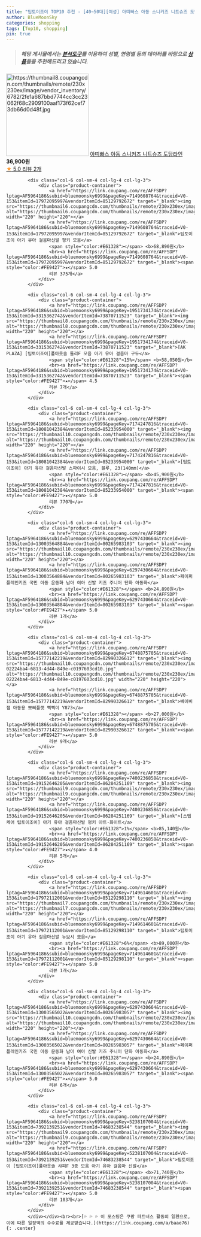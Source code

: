 ```yaml
---
title: "팁토이조이 TOP10 추천 - [40~50대][여성] 아띠빠스 아동 스니커즈 니트슈즈 도담라인"
author: BlueMoonSky
categories: shopping
tags: [Top10, shopping]
pin: true
---
```


> ##### 해당 게시물에서는 [**분석도구**](https://itemscout.io/)를 이용하여 **성별**, **연령별** 등의 데이터를 바탕으로 [**상품**](https://link.coupang.com/a/baae76)들을 추천해드리고 있습니다.
<div class="container"><div class="row">
            <div class="col-6 col-sm-4 col-lg-4 col-lg-3">
                <div class="product-container">
                    <a href="https://link.coupang.com/re/AFFSDP?lptag=AF5964186&subid=bluemoonsky6999&pageKey=7218581590&traceid=V0-153&itemId=18287261019&vendorItemId=85574139913" target="_blank"><img src="https://thumbnail8.coupangcdn.com/thumbnails/remote/230x230ex/image/vendor_inventory/6782/2fe1a687bbd7744cc3cc23062f68c2909100aaf173f62cef73db66d0d48f.jpg" alt="https://thumbnail8.coupangcdn.com/thumbnails/remote/230x230ex/image/vendor_inventory/6782/2fe1a687bbd7744cc3cc23062f68c2909100aaf173f62cef73db66d0d48f.jpg" width="220" height="220"></a>
                    <a href="https://link.coupang.com/re/AFFSDP?lptag=AF5964186&subid=bluemoonsky6999&pageKey=7218581590&traceid=V0-153&itemId=18287261019&vendorItemId=85574139913" target="_blank">아띠빠스 아동 스니커즈 니트슈즈 도담라인</a>
                    <span style="color:#E61328"></span> <b>36,900원</b>
                    <br><a href="https://link.coupang.com/re/AFFSDP?lptag=AF5964186&subid=bluemoonsky6999&pageKey=7218581590&traceid=V0-153&itemId=18287261019&vendorItemId=85574139913" target="_blank"><span style="color:#FE9427">★</span> 5.0
                    리뷰 2개</a>
                </div>
            </div>
            
            <div class="col-6 col-sm-4 col-lg-4 col-lg-3">
                <div class="product-container">
                    <a href="https://link.coupang.com/re/AFFSDP?lptag=AF5964186&subid=bluemoonsky6999&pageKey=7149608764&traceid=V0-153&itemId=17972095997&vendorItemId=85129792672" target="_blank"><img src="https://thumbnail6.coupangcdn.com/thumbnails/remote/230x230ex/image/vendor_inventory/12e0/ec23e16c6323eadb25bdb083d1fb4da6add40d0adae6b60c8e30c2757277.jpg" alt="https://thumbnail6.coupangcdn.com/thumbnails/remote/230x230ex/image/vendor_inventory/12e0/ec23e16c6323eadb25bdb083d1fb4da6add40d0adae6b60c8e30c2757277.jpg" width="220" height="220"></a>
                    <a href="https://link.coupang.com/re/AFFSDP?lptag=AF5964186&subid=bluemoonsky6999&pageKey=7149608764&traceid=V0-153&itemId=17972095997&vendorItemId=85129792672" target="_blank">팁토이조이 아기 유아 걸음마신발 펑키 모음</a>
                    <span style="color:#E61328"></span> <b>68,890원</b>
                    <br><a href="https://link.coupang.com/re/AFFSDP?lptag=AF5964186&subid=bluemoonsky6999&pageKey=7149608764&traceid=V0-153&itemId=17972095997&vendorItemId=85129792672" target="_blank"><span style="color:#FE9427">★</span> 5.0
                    리뷰 375개</a>
                </div>
            </div>
            
            <div class="col-6 col-sm-4 col-lg-4 col-lg-3">
                <div class="product-container">
                    <a href="https://link.coupang.com/re/AFFSDP?lptag=AF5964186&subid=bluemoonsky6999&pageKey=1951734174&traceid=V0-153&itemId=3315362742&vendorItemId=73870711523" target="_blank"><img src="https://thumbnail8.coupangcdn.com/thumbnails/remote/230x230ex/image/vendor_inventory/7f89/ae2be2a3a889b7ac4c0f5c2a76ce2dab68a884b59460799093028b22e56a.jpg" alt="https://thumbnail8.coupangcdn.com/thumbnails/remote/230x230ex/image/vendor_inventory/7f89/ae2be2a3a889b7ac4c0f5c2a76ce2dab68a884b59460799093028b22e56a.jpg" width="220" height="220"></a>
                    <a href="https://link.coupang.com/re/AFFSDP?lptag=AF5964186&subid=bluemoonsky6999&pageKey=1951734174&traceid=V0-153&itemId=3315362742&vendorItemId=73870711523" target="_blank">[AK PLAZA] [팁토이조이]풀아웃솔 돌리F 모음 아기 유아 걸음마 구두</a>
                    <span style="color:#E61328">15%</span> <b>58,050원</b>
                    <br><a href="https://link.coupang.com/re/AFFSDP?lptag=AF5964186&subid=bluemoonsky6999&pageKey=1951734174&traceid=V0-153&itemId=3315362742&vendorItemId=73870711523" target="_blank"><span style="color:#FE9427">★</span> 4.5
                    리뷰 7개</a>
                </div>
            </div>
            
            <div class="col-6 col-sm-4 col-lg-4 col-lg-3">
                <div class="product-container">
                    <a href="https://link.coupang.com/re/AFFSDP?lptag=AF5964186&subid=bluemoonsky6999&pageKey=7174247816&traceid=V0-153&itemId=18081042384&vendorItemId=85233954000" target="_blank"><img src="https://thumbnail10.coupangcdn.com/thumbnails/remote/230x230ex/image/vendor_inventory/02ea/a283be85e5c80b5f18bcfee3956b310ae84883042833cc8b92cd245d1974.jpg" alt="https://thumbnail10.coupangcdn.com/thumbnails/remote/230x230ex/image/vendor_inventory/02ea/a283be85e5c80b5f18bcfee3956b310ae84883042833cc8b92cd245d1974.jpg" width="220" height="220"></a>
                    <a href="https://link.coupang.com/re/AFFSDP?lptag=AF5964186&subid=bluemoonsky6999&pageKey=7174247816&traceid=V0-153&itemId=18081042384&vendorItemId=85233954000" target="_blank">[팁토이조이] 아기 유아 걸음마신발 스파이시 모음, 블루, 23(140mm)</a>
                    <span style="color:#E61328"></span> <b>45,900원</b>
                    <br><a href="https://link.coupang.com/re/AFFSDP?lptag=AF5964186&subid=bluemoonsky6999&pageKey=7174247816&traceid=V0-153&itemId=18081042384&vendorItemId=85233954000" target="_blank"><span style="color:#FE9427">★</span> 5.0
                    리뷰 770개</a>
                </div>
            </div>
            
            <div class="col-6 col-sm-4 col-lg-4 col-lg-3">
                <div class="product-container">
                    <a href="https://link.coupang.com/re/AFFSDP?lptag=AF5964186&subid=bluemoonsky6999&pageKey=6297430664&traceid=V0-153&itemId=13003564884&vendorItemId=80265983103" target="_blank"><img src="https://thumbnail10.coupangcdn.com/thumbnails/remote/230x230ex/image/vendor_inventory/2e24/6e2c16cccd293cc31b79a0df2b9376f05fbefc8d2ebf95a9022727feb60f.jpg" alt="https://thumbnail10.coupangcdn.com/thumbnails/remote/230x230ex/image/vendor_inventory/2e24/6e2c16cccd293cc31b79a0df2b9376f05fbefc8d2ebf95a9022727feb60f.jpg" width="220" height="220"></a>
                    <a href="https://link.coupang.com/re/AFFSDP?lptag=AF5964186&subid=bluemoonsky6999&pageKey=6297430664&traceid=V0-153&itemId=13003564884&vendorItemId=80265983103" target="_blank">페이퍼플레인키즈 국민 아동 운동화 남아 여아 신발 키즈 주니어 단화 아동화</a>
                    <span style="color:#E61328"></span> <b>24,890원</b>
                    <br><a href="https://link.coupang.com/re/AFFSDP?lptag=AF5964186&subid=bluemoonsky6999&pageKey=6297430664&traceid=V0-153&itemId=13003564884&vendorItemId=80265983103" target="_blank"><span style="color:#FE9427">★</span> 5.0
                    리뷰 1개</a>
                </div>
            </div>
            
            <div class="col-6 col-sm-4 col-lg-4 col-lg-3">
                <div class="product-container">
                    <a href="https://link.coupang.com/re/AFFSDP?lptag=AF5964186&subid=bluemoonsky6999&pageKey=6748875705&traceid=V0-153&itemId=15777142219&vendorItemId=82990326612" target="_blank"><img src="https://thumbnail10.coupangcdn.com/thumbnails/remote/230x230ex/image/retail/images/5730011738310781-02224ba4-6813-4d44-849e-c0197603cd10.jpg" alt="https://thumbnail10.coupangcdn.com/thumbnails/remote/230x230ex/image/retail/images/5730011738310781-02224ba4-6813-4d44-849e-c0197603cd10.jpg" width="220" height="220"></a>
                    <a href="https://link.coupang.com/re/AFFSDP?lptag=AF5964186&subid=bluemoonsky6999&pageKey=6748875705&traceid=V0-153&itemId=15777142219&vendorItemId=82990326612" target="_blank">베이비잼 아동용 뽀삐플랫 삑삑이 Y873</a>
                    <span style="color:#E61328"></span> <b>27,000원</b>
                    <br><a href="https://link.coupang.com/re/AFFSDP?lptag=AF5964186&subid=bluemoonsky6999&pageKey=6748875705&traceid=V0-153&itemId=15777142219&vendorItemId=82990326612" target="_blank"><span style="color:#FE9427">★</span> 5.0
                    리뷰 9개</a>
                </div>
            </div>
            
            <div class="col-6 col-sm-4 col-lg-4 col-lg-3">
                <div class="product-container">
                    <a href="https://link.coupang.com/re/AFFSDP?lptag=AF5964186&subid=bluemoonsky6999&pageKey=7400236858&traceid=V0-153&itemId=19152646205&vendorItemId=86284251169" target="_blank"><img src="https://thumbnail9.coupangcdn.com/thumbnails/remote/230x230ex/image/vendor_inventory/8a28/12feff5fb79278b97214af1f8c466b463b8c959b907a75918320a992c0da.jpg" alt="https://thumbnail9.coupangcdn.com/thumbnails/remote/230x230ex/image/vendor_inventory/8a28/12feff5fb79278b97214af1f8c466b463b8c959b907a75918320a992c0da.jpg" width="220" height="220"></a>
                    <a href="https://link.coupang.com/re/AFFSDP?lptag=AF5964186&subid=bluemoonsky6999&pageKey=7400236858&traceid=V0-153&itemId=19152646205&vendorItemId=86284251169" target="_blank">[스텝케어 팁토이조이] 아기 유아 걸음마신발 펑키 아트-화이트</a>
                    <span style="color:#E61328">1%</span> <b>85,140원</b>
                    <br><a href="https://link.coupang.com/re/AFFSDP?lptag=AF5964186&subid=bluemoonsky6999&pageKey=7400236858&traceid=V0-153&itemId=19152646205&vendorItemId=86284251169" target="_blank"><span style="color:#FE9427">★</span> 4.0
                    리뷰 5개</a>
                </div>
            </div>
            
            <div class="col-6 col-sm-4 col-lg-4 col-lg-3">
                <div class="product-container">
                    <a href="https://link.coupang.com/re/AFFSDP?lptag=AF5964186&subid=bluemoonsky6999&pageKey=7149614601&traceid=V0-153&itemId=17972112001&vendorItemId=85129298110" target="_blank"><img src="https://thumbnail7.coupangcdn.com/thumbnails/remote/230x230ex/image/vendor_inventory/244c/2dfaf476abab6981d83dafa9600dde1411f11b460660290bf3658cc5ac2d.jpg" alt="https://thumbnail7.coupangcdn.com/thumbnails/remote/230x230ex/image/vendor_inventory/244c/2dfaf476abab6981d83dafa9600dde1411f11b460660290bf3658cc5ac2d.jpg" width="220" height="220"></a>
                    <a href="https://link.coupang.com/re/AFFSDP?lptag=AF5964186&subid=bluemoonsky6999&pageKey=7149614601&traceid=V0-153&itemId=17972112001&vendorItemId=85129298110" target="_blank">팁토이조이 아기 유아 걸음마신발 뉴보시 모음</a>
                    <span style="color:#E61328">6%</span> <b>89,000원</b>
                    <br><a href="https://link.coupang.com/re/AFFSDP?lptag=AF5964186&subid=bluemoonsky6999&pageKey=7149614601&traceid=V0-153&itemId=17972112001&vendorItemId=85129298110" target="_blank"><span style="color:#FE9427">★</span> 5.0
                    리뷰 1개</a>
                </div>
            </div>
            
            <div class="col-6 col-sm-4 col-lg-4 col-lg-3">
                <div class="product-container">
                    <a href="https://link.coupang.com/re/AFFSDP?lptag=AF5964186&subid=bluemoonsky6999&pageKey=6297430664&traceid=V0-153&itemId=13003565022&vendorItemId=80265983057" target="_blank"><img src="https://thumbnail10.coupangcdn.com/thumbnails/remote/230x230ex/image/vendor_inventory/2e24/6e2c16cccd293cc31b79a0df2b9376f05fbefc8d2ebf95a9022727feb60f.jpg" alt="https://thumbnail10.coupangcdn.com/thumbnails/remote/230x230ex/image/vendor_inventory/2e24/6e2c16cccd293cc31b79a0df2b9376f05fbefc8d2ebf95a9022727feb60f.jpg" width="220" height="220"></a>
                    <a href="https://link.coupang.com/re/AFFSDP?lptag=AF5964186&subid=bluemoonsky6999&pageKey=6297430664&traceid=V0-153&itemId=13003565022&vendorItemId=80265983057" target="_blank">페이퍼플레인키즈 국민 아동 운동화 남아 여아 신발 키즈 주니어 단화 아동화</a>
                    <span style="color:#E61328"></span> <b>24,890원</b>
                    <br><a href="https://link.coupang.com/re/AFFSDP?lptag=AF5964186&subid=bluemoonsky6999&pageKey=6297430664&traceid=V0-153&itemId=13003565022&vendorItemId=80265983057" target="_blank"><span style="color:#FE9427">★</span> 5.0
                    리뷰 6개</a>
                </div>
            </div>
            
            <div class="col-6 col-sm-4 col-lg-4 col-lg-3">
                <div class="product-container">
                    <a href="https://link.coupang.com/re/AFFSDP?lptag=AF5964186&subid=bluemoonsky6999&pageKey=5238107004&traceid=V0-153&itemId=7392139251&vendorItemId=74683238544" target="_blank"><img src="https://thumbnail9.coupangcdn.com/thumbnails/remote/230x230ex/image/vendor_inventory/27d4/43bacaac37d4e88e1cefbe0c2d822e9b887c5418dac5c43e677ddde5edf0.jpg" alt="https://thumbnail9.coupangcdn.com/thumbnails/remote/230x230ex/image/vendor_inventory/27d4/43bacaac37d4e88e1cefbe0c2d822e9b887c5418dac5c43e677ddde5edf0.jpg" width="220" height="220"></a>
                    <a href="https://link.coupang.com/re/AFFSDP?lptag=AF5964186&subid=bluemoonsky6999&pageKey=5238107004&traceid=V0-153&itemId=7392139251&vendorItemId=74683238544" target="_blank">팁토이조이 [팁토이조이]풀아웃솔 샤피F 3종 모음 아기 유아 걸음마 신발</a>
                    <span style="color:#E61328"></span> <b>71,740원</b>
                    <br><a href="https://link.coupang.com/re/AFFSDP?lptag=AF5964186&subid=bluemoonsky6999&pageKey=5238107004&traceid=V0-153&itemId=7392139251&vendorItemId=74683238544" target="_blank"><span style="color:#FE9427">★</span> 5.0
                    리뷰 103개</a>
                </div>
            </div>
            </div></div><br><br>[💦 💦 💦 이 포스팅은 쿠팡 파트너스 활동의 일환으로, 이에 따른 일정액의 수수료를 제공받습니다.](https://link.coupang.com/a/baae76){: .center}